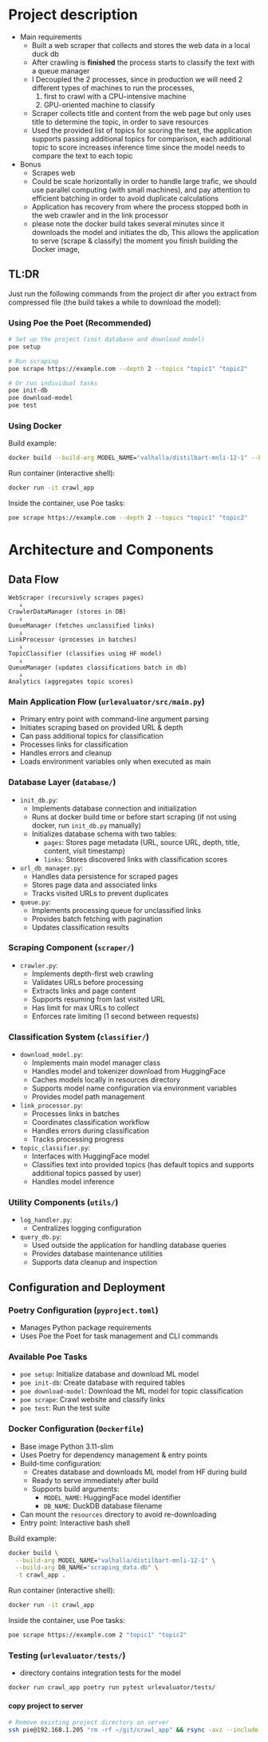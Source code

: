 # Project description

* Main requirements
  * Built a web scraper that collects and stores the web data in a local duck db
  * After crawling is **finished** the process starts to classify the text with a queue manager 
  * I Decoupled the 2 processes, since in production we will need 2 different types of machines to run the processes, 
    1. first to crawl with a CPU-intensive machine 
    2. GPU-oriented machine to classify
  * Scraper collects title and content from the web page but only uses title to determine the topic, in order to save resources
  * Used the provided list of topics for scoring the text, the application supports passing additional topics for comparison, each additional topic to score increases inference time since the model needs to compare the text to each topic
* Bonus
  * Scrapes web
  * Could be scale horizontally in order to handle large trafic, we should use parallel computing (with small machines), and pay attention to efficient batching in order to avoid duplicate calculations
  * Application has recovery from where the process stopped both in the web crawler and in the link processor
  * please note the docker build takes several minutes since it downloads the model and initiates the db, 
  This allows the application to serve (scrape & classify) the moment you finish building the Docker image,

## TL:DR
Just run the following commands from the project dir after you extract from compressed file (the build takes a while to download the model):

### Using Poe the Poet (Recommended)
```bash
# Set up the project (init database and download model)
poe setup

# Run scraping
poe scrape https://example.com --depth 2 --topics "topic1" "topic2"

# Or run individual tasks
poe init-db
poe download-model
poe test
```

### Using Docker
Build example:
```bash
docker build --build-arg MODEL_NAME="valhalla/distilbart-mnli-12-1" --build-arg DB_NAME="scraping_data.db" -t crawl_app .
```

Run container (interactive shell):
```bash
docker run -it crawl_app
```

Inside the container, use Poe tasks:
```bash
poe scrape https://example.com --depth 2 --topics "topic1" "topic2"
```

# Architecture and Components

## Data Flow

```
WebScraper (recursively scrapes pages)
   ↓
CrawlerDataManager (stores in DB)
   ↓
QueueManager (fetches unclassified links)
   ↓
LinkProcessor (processes in batches)
   ↓
TopicClassifier (classifies using HF model)
   ↓
QueueManager (updates classifications batch in db)
   ↓
Analytics (aggregates topic scores)
```

### Main Application Flow (`urlevaluator/src/main.py`)
   - Primary entry point with command-line argument parsing
   - Initiates scraping based on provided URL & depth
   - Can pass additional topics for classification
   - Processes links for classification
   - Handles errors and cleanup
   - Loads environment variables only when executed as main

### Database Layer (`database/`)
- `init_db.py`: 
  - Implements database connection and initialization
  - Runs at docker build time or before start scraping (if not using docker, run `init_db.py` manually)
  - Initializes database schema with two tables:
    - `pages`: Stores page metadata (URL, source URL, depth, title, content, visit timestamp)
    - `links`: Stores discovered links with classification scores
- `url_db_manager.py`:
  - Handles data persistence for scraped pages
  - Stores page data and associated links
  - Tracks visited URLs to prevent duplicates
- `queue.py`:
  - Implements processing queue for unclassified links
  - Provides batch fetching with pagination
  - Updates classification results

### Scraping Component (`scraper/`)
- `crawler.py`:
  - Implements depth-first web crawling
  - Validates URLs before processing
  - Extracts links and page content
  - Supports resuming from last visited URL
  - Has limit for max URLs to collect
  - Enforces rate limiting (1 second between requests)

### Classification System (`classifier/`)
- `download_model.py`:
  - Implements main model manager class
  - Handles model and tokenizer download from HuggingFace
  - Caches models locally in resources directory
  - Supports model name configuration via environment variables
  - Provides model path management
- `link_processor.py`:
  - Processes links in batches
  - Coordinates classification workflow
  - Handles errors during classification
  - Tracks processing progress
- `topic_classifier.py`:
  - Interfaces with HuggingFace model
  - Classifies text into provided topics (has default topics and supports additional topics passed by user)
  - Handles model inference
  
### Utility Components (`utils/`)
- `log_handler.py`:
  - Centralizes logging configuration
- `query_db.py`:
  - Used outside the application for handling database queries
  - Provides database maintenance utilities
  - Supports data cleanup and inspection



## Configuration and Deployment

### Poetry Configuration (`pyproject.toml`)
- Manages Python package requirements
- Uses Poe the Poet for task management and CLI commands

### Available Poe Tasks
- `poe setup`: Initialize database and download ML model
- `poe init-db`: Create database with required tables
- `poe download-model`: Download the ML model for topic classification
- `poe scrape`: Crawl website and classify links
- `poe test`: Run the test suite

### Docker Configuration (`Dockerfile`)
- Base image Python 3.11-slim
- Uses Poetry for dependency management & entry points  
- Build-time configuration:
  - Creates database and downloads ML model from HF during build
  - Ready to serve immediately after build
  - Supports build arguments:
    - `MODEL_NAME`: HuggingFace model identifier
    - `DB_NAME`: DuckDB database filename
- Can mount the `resources` directory to avoid re-downloading
- Entry point: Interactive bash shell

Build example:
```bash
docker build \
  --build-arg MODEL_NAME="valhalla/distilbart-mnli-12-1" \
  --build-arg DB_NAME="scraping_data.db" \
  -t crawl_app .
```

Run container (interactive shell):
```bash
docker run -it crawl_app
```

Inside the container, use Poe tasks:
```bash
poe scrape https://example.com 2 "topic1" "topic2"
```

### Testing (`urlevaluator/tests/`)

- directory contains integration tests for the model

```bash
docker run crawl_app poetry run pytest urlevaluator/tests/
```

#### copy project to server
```bash
# Remove existing project directory on server
ssh pie@192.168.1.205 "rm -rf ~/git/crawl_app" && rsync -avz --include '**/*.py' --include '**/*.toml' --include 'Dockerfile' --include '**/*.md' --exclude '*' . pie@192.168.1.205:~/git/crawl_app/
```



